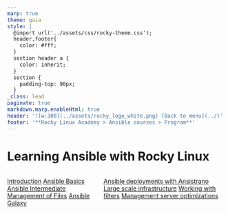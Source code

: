 ```yaml
---
marp: true
theme: gaia
style: |
  @import url('../assets/css/rocky-theme.css');
  header,footer{
    color: #fff;
  }
  section header a {
    color: inherit;
  }
  section {
    padding-top: 90px;
  }
_class: lead
paginate: true
markdown.marp.enableHtml: true
header: '![w:300](../assets/rocky_logo_white.png) [Back to menu](../)'
footer: '**Rocky Linux Academy > Ansible courses > Program**'
---
```


# <i class="fa-brands fa-black-tie"></i> Learning Ansible with Rocky Linux

<div class="columns">
<div>

<i class="fa fa-book"></i> [Introduction](Learning_Ansible_with_Rocky-0-Introduction.html)
<i class="fa fa-book"></i> [Ansible Basics](Learning_Ansible_with_Rocky-1-Ansible_Basics.html)
<i class="fa fa-book"></i> [Ansible Intermediate](Learning_Ansible_with_Rocky-2-Ansible_Advanced.html)
<i class="fa fa-book"></i> [Management of Files](./Learning_Ansible_with_Rocky-3-Working_with_files.html)
<i class="fa fa-book"></i> [Ansible Galaxy](Learning_Ansible_with_Rocky-4-Ansible_galaxy.html)

</div>
<div>

<i class="fa fa-book"></i> [Ansible deployments with Ansistrano](Learning_Ansible_with_Rocky-5-Ansible_deployments_with_ansistrano.html)
<i class="fa fa-book"></i> [Large scale infrastructure](Learning_Ansible_with_Rocky-6-Ansible_Large_scale_infrastructure.html)
<i class="fa fa-book"></i> [Working with filters](Learning_Ansible_with_Rocky-7-Ansible_Working_with_filters.html)
<i class="fa fa-book"></i> [Management server optimizations](Learning_Ansible_with_Rocky-8-Ansible_Management_server_optimizations.html)

</div>
</div>
